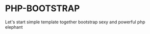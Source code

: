 PHP-BOOTSTRAP
=============

Let's start simple template together bootstrap sexy and powerful php elephant
